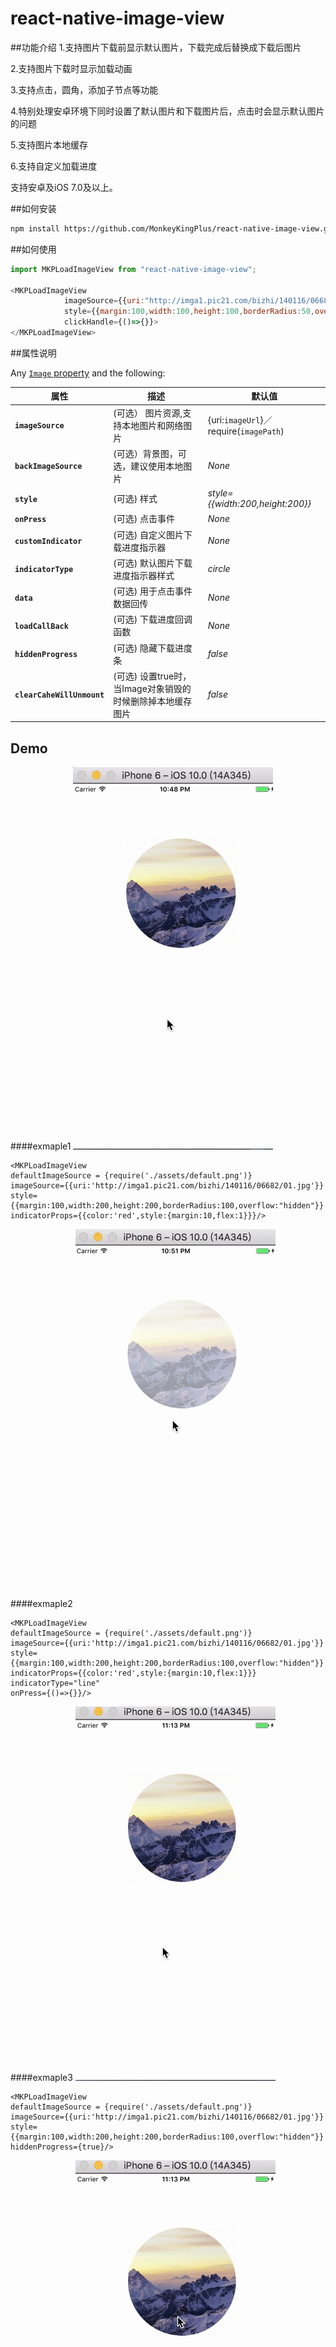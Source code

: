 # react-native-image-view
##功能介绍 
1.支持图片下载前显示默认图片，下载完成后替换成下载后图片

2.支持图片下载时显示加载动画

3.支持点击，圆角，添加子节点等功能

4.特别处理安卓环境下同时设置了默认图片和下载图片后，点击时会显示默认图片的问题

5.支持图片本地缓存

6.支持自定义加载进度

支持安卓及iOS 7.0及以上。

##如何安装
```bash
npm install https://github.com/MonkeyKingPlus/react-native-image-view.git --save
```

##如何使用
```javascript
import MKPLoadImageView from "react-native-image-view";

<MKPLoadImageView
            imageSource={{uri:"http://imga1.pic21.com/bizhi/140116/06682/01.jpg"}}
            style={{margin:100,width:100,height:100,borderRadius:50,overflow:"hidden"}}
            clickHandle={()=>{}}>
</MKPLoadImageView>
```

##属性说明

Any [`Image` property](http://facebook.github.io/react-native/docs/image.html) and the following:

| 属性 | 描述 | 默认值 |
|---|---|---|
|**`imageSource`**|(可选） 图片资源,支持本地图片和网络图片|{uri:`imageUrl`}／require(`imagePath`)|
|**`backImageSource`**|(可选）背景图，可选，建议使用本地图片|*None*|
|**`style`**|(可选) 样式|*style={{width:200,height:200}}*|
|**`onPress`**|(可选) 点击事件|*None*|
|**`customIndicator`**|(可选) 自定义图片下载进度指示器|*None*|
|**`indicatorType`**|(可选) 默认图片下载进度指示器样式|*circle*|
|**`data`**|(可选) 用于点击事件数据回传|*None*|
|**`loadCallBack`**|(可选) 下载进度回调函数|*None*|
|**`hiddenProgress`**|(可选) 隐藏下载进度条|*false*|
|**`clearCaheWillUnmount`**|(可选) 设置true时，当Image对象销毁的时候删除掉本地缓存图片|*false*|


## Demo

####exmaple1
![image-progress-demo](https://github.com/kunkunbobo/Test/blob/master/Asset/1.gif)
```
<MKPLoadImageView
defaultImageSource = {require('./assets/default.png')}
imageSource={{uri:'http://imga1.pic21.com/bizhi/140116/06682/01.jpg'}}
style={{margin:100,width:200,height:200,borderRadius:100,overflow:"hidden"}}
indicatorProps={{color:'red',style:{margin:10,flex:1}}}/>
```

####exmaple2
![image-progress-demo](https://github.com/kunkunbobo/Test/blob/master/Asset/2.gif)
```
<MKPLoadImageView
defaultImageSource = {require('./assets/default.png')}
imageSource={{uri:'http://imga1.pic21.com/bizhi/140116/06682/01.jpg'}}
style={{margin:100,width:200,height:200,borderRadius:100,overflow:"hidden"}}
indicatorProps={{color:'red',style:{margin:10,flex:1}}}
indicatorType="line"
onPress={()=>{}}/>
```

####exmaple3
![image-progress-demo](https://github.com/kunkunbobo/Test/blob/master/Asset/4.gif)
```
<MKPLoadImageView
defaultImageSource = {require('./assets/default.png')}
imageSource={{uri:'http://imga1.pic21.com/bizhi/140116/06682/01.jpg'}}
style={{margin:100,width:200,height:200,borderRadius:100,overflow:"hidden"}}
hiddenProgress={true}/>
```

####exmaple4
![image-progress-demo](https://github.com/kunkunbobo/Test/blob/master/Asset/5.gif)
```
<MKPLoadImageView
defaultImageSource = {require('./assets/default.png')}
imageSource={{uri:'http://imga1.pic21.com/bizhi/140116/06682/01.jpg'}}
style={{margin:100,width:200,height:200,borderRadius:100,overflow:"hidden"}}
hiddenProgress={true}
onPress={()=>{}}/>
```








